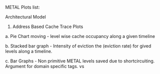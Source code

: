 METAL Plots list:

Architectural Model

1. Address Based Cache Trace Plots

  a. Pie Chart moving - level wise cache occupancy along a given timeline
  
  
  b. Stacked bar graph - Intensity of eviction the (eviction rate) for gived levels along a timeline.
  
  
  c. Bar Graphs - Non primitive METAL levels saved due to shortcircuiting. Argument for domain specific tags. vs
